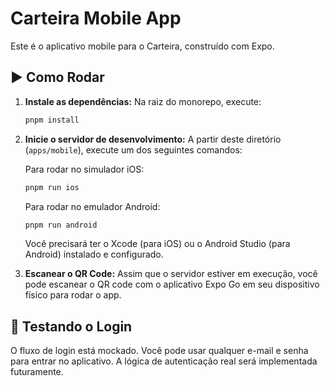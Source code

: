 # Carteira Mobile App

Este é o aplicativo mobile para o Carteira, construído com Expo.

## ▶️ Como Rodar

1.  **Instale as dependências:**
    Na raiz do monorepo, execute:
    ```bash
    pnpm install
    ```

2.  **Inicie o servidor de desenvolvimento:**
    A partir deste diretório (`apps/mobile`), execute um dos seguintes comandos:

    Para rodar no simulador iOS:
    ```bash
    pnpm run ios
    ```

    Para rodar no emulador Android:
    ```bash
    pnpm run android
    ```

    Você precisará ter o Xcode (para iOS) ou o Android Studio (para Android) instalado e configurado.

3.  **Escanear o QR Code:**
    Assim que o servidor estiver em execução, você pode escanear o QR code com o aplicativo Expo Go em seu dispositivo físico para rodar o app.

## 🧪 Testando o Login

O fluxo de login está mockado. Você pode usar qualquer e-mail e senha para entrar no aplicativo. A lógica de autenticação real será implementada futuramente. 